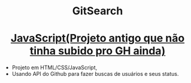 <h1 align="center">GitSearch</h1>

<h1 align="center">
    <a href="#"> JavaScript(Projeto antigo que não tinha subido pro GH ainda)</a>
</h1>
<ul>
  <li> Projeto em HTML/CSS/JavaScript,</li>
  <li> Usando API do Github para fazer buscas de usuários e seus status.</li>

  
</ul>

